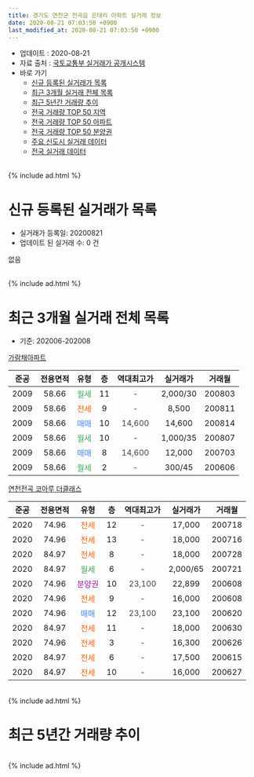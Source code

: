 ```yaml
---
title: 경기도 연천군 전곡읍 은대리 아파트 실거래 정보
date: 2020-08-21 07:03:50 +0900
last_modified_at: 2020-08-21 07:03:50 +0900
---
```


* 업데이트 : 2020-08-21
* 자료 출처 : [국토교통부 실거래가 공개시스템](http://rt.molit.go.kr)
* 바로 가기
    * [신규 등록된 실거래가 목록](#신규-등록된-실거래가-목록)
    * [최근 3개월 실거래 전체 목록](#최근-3개월-실거래-전체-목록)
    * [최근 5년간 거래량 추이](#최근-5년간-거래량-추이)
    * [전국 거래량 TOP 50 지역](https://inasie.github.io/apt-trade-info/최근-3개월-전국에서-가장-거래가-많이-발생한-지역)
    * [전국 거래량 TOP 50 아파트](https://inasie.github.io/apt-trade-info/최근-3개월-전국에서-가장-거래가-많이-발생한-아파트)
    * [전국 거래량 TOP 50 분양권](https://inasie.github.io/apt-trade-info/최근-3개월-전국에서-가장-거래가-많이-발생한-분양권)
    * [주요 신도시 실거래 데이터](https://inasie.github.io/apt-trade-info/주요-신도시)
    * [전국 실거래 데이터](https://inasie.github.io/apt-trade-info/전국)
<br>
{% include ad.html %}
<br>

# 신규 등록된 실거래가 목록
* 실거래가 등록일: 20200821
* 업데이트 된 실거래 수: 0 건

없음

<br>
{% include ad.html %}
<br>

# 최근 3개월 실거래 전체 목록
* 기준: 202006-202008


[가람채아파트](https://search.naver.com/search.naver?query=%EA%B2%BD%EA%B8%B0%EB%8F%84+%EC%97%B0%EC%B2%9C%EA%B5%B0+%EC%A0%84%EA%B3%A1%EC%9D%8D+%EC%9D%80%EB%8C%80%EB%A6%AC+%EA%B0%80%EB%9E%8C%EC%B1%84%EC%95%84%ED%8C%8C%ED%8A%B8)

|준공|전용면적|유형|층|역대최고가|실거래가|거래월|
|:---:|:---:|:---:|:---:|:---:|:---:|:---:|
|2009|58.66|<span style="color:#34a853">월세</span>|11|<span style="color:#444444">-</span>|2,000/30|200803|
|2009|58.66|<span style="color:#ff5a00">전세</span>|9|<span style="color:#444444">-</span>|8,500|200811|
|2009|58.66|<span style="color:#4285f3">매매</span>|10|<span style="color:#444444">14,600</span>|14,600|200814|
|2009|58.66|<span style="color:#34a853">월세</span>|10|<span style="color:#444444">-</span>|1,000/35|200807|
|2009|58.66|<span style="color:#4285f3">매매</span>|8|<span style="color:#444444">14,600</span>|12,000|200703|
|2009|58.66|<span style="color:#34a853">월세</span>|2|<span style="color:#444444">-</span>|300/45|200606|

[연천전곡 코아루 더클래스](https://search.naver.com/search.naver?query=%EA%B2%BD%EA%B8%B0%EB%8F%84+%EC%97%B0%EC%B2%9C%EA%B5%B0+%EC%A0%84%EA%B3%A1%EC%9D%8D+%EC%9D%80%EB%8C%80%EB%A6%AC+%EC%97%B0%EC%B2%9C%EC%A0%84%EA%B3%A1+%EC%BD%94%EC%95%84%EB%A3%A8+%EB%8D%94%ED%81%B4%EB%9E%98%EC%8A%A4)

|준공|전용면적|유형|층|역대최고가|실거래가|거래월|
|:---:|:---:|:---:|:---:|:---:|:---:|:---:|
|2020|74.96|<span style="color:#ff5a00">전세</span>|12|<span style="color:#444444">-</span>|17,000|200718|
|2020|74.96|<span style="color:#ff5a00">전세</span>|13|<span style="color:#444444">-</span>|18,000|200716|
|2020|84.97|<span style="color:#ff5a00">전세</span>|8|<span style="color:#444444">-</span>|18,000|200728|
|2020|84.97|<span style="color:#34a853">월세</span>|6|<span style="color:#444444">-</span>|2,000/65|200721|
|2020|74.96|<span style="color:#9C11A5">분양권</span>|10|<span style="color:#444444">23,100</span>|22,899|200608|
|2020|74.96|<span style="color:#ff5a00">전세</span>|9|<span style="color:#444444">-</span>|16,000|200608|
|2020|74.96|<span style="color:#4285f3">매매</span>|12|<span style="color:#444444">23,100</span>|23,100|200620|
|2020|84.97|<span style="color:#ff5a00">전세</span>|11|<span style="color:#444444">-</span>|18,000|200630|
|2020|74.96|<span style="color:#ff5a00">전세</span>|3|<span style="color:#444444">-</span>|16,300|200626|
|2020|84.97|<span style="color:#ff5a00">전세</span>|6|<span style="color:#444444">-</span>|17,500|200615|
|2020|84.97|<span style="color:#ff5a00">전세</span>|10|<span style="color:#444444">-</span>|16,000|200627|


<br>
{% include ad.html %}
<br>

# 최근 5년간 거래량 추이


<div style="width:100%;">
    <canvas id="deal_progress" height="200"></canvas>
</div>

<script>
new Chart(document.getElementById("deal_progress"), {
    type: 'line',
    data: {
        labels: ['201508','201509','201510','201511','201512','201601','201602','201603','201604','201605','201606','201607','201608','201609','201610','201611','201612','201701','201702','201703','201704','201705','201706','201707','201708','201709','201710','201711','201712','201801','201802','201803','201804','201805','201806','201807','201808','201809','201810','201811','201812','201901','201902','201903','201904','201905','201906','201907','201908','201909','201910','201911','201912','202001','202002','202003','202004','202005','202006','202007','202008'],
        datasets: [{
            label: '매매',
            pointRadius: 1,
            data: [0, 0, 0, 0, 0, 0, 0, 0, 0, 0, 0, 2, 7, 5, 1, 4, 5, 6, 1, 0, 7, 2, 0, 7, 3, 0, 2, 3, 2, 3, 2, 0, 0, 1, 0, 1, 1, 0, 1, 1, 0, 1, 0, 10, 4, 2, 0, 0, 2, 2, 0, 2, 1, 5, 7, 6, 8, 6, 2, 1, 1],
            borderColor: "rgba(255, 201, 14, 1)",
            backgroundColor: "rgba(255, 201, 14, 0.5)",
            fill: false,
            lineTension: 0
        },{
            label: '전월세',
            pointRadius: 1,
            data: [0, 0, 0, 0, 2, 0, 1, 1, 1, 0, 0, 0, 0, 1, 4, 1, 2, 3, 5, 1, 5, 4, 1, 2, 1, 4, 1, 0, 1, 0, 2, 2, 1, 1, 0, 2, 1, 3, 1, 1, 1, 0, 3, 1, 0, 1, 1, 1, 4, 4, 1, 3, 1, 2, 1, 3, 4, 9, 6, 4, 3],
            borderColor: "rgba(0, 141, 185, 1)",
            backgroundColor: "rgba(0, 141, 185, 0.5)",
            fill: false,
            lineTension: 0
        }
        ]
    },
    options: {
        responsive: true,
        title: {
            display: false
        },
        tooltips: {
            mode: 'index',
            intersect: false
        },
        hover: {
            mode: 'nearest',
            intersect: true
        },
        scales: {
            xAxes: [{
                display: true,
                scaleLabel: {
                    display: true,
                    labelString: '년/월'
                }
            }],
            yAxes: [{
                display: true,
                ticks: {
                    suggestedMin: 0,
                },
                scaleLabel: {
                    display: true,
                    labelString: '실거래 수'
                }
            }]
        }
    }
});

</script>


<br>
{% include ad.html %}
<br>

